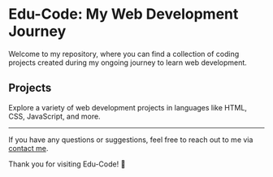 # Edu-Code: My Web Development Journey

Welcome to my repository, where you can find a collection of coding projects created during my ongoing journey to learn web development.

## Projects

Explore a variety of web development projects in languages like HTML, CSS, JavaScript, and more.

---

If you have any questions or suggestions, feel free to reach out to me via [contact me](mailto:abhaybalakrishnan977@gmail.com).

Thank you for visiting Edu-Code! 🚀
